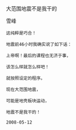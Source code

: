 大范围地震不是我干的

雪峰


    这纯粹是巧合！

    地震前46小时我确实说了如下话：

    上帝啊！最后的课程也无济于事，

    该怎么样就怎么样吧！

    就按照设定的程序。

    现在大范围地震，

    可能是地壳板块运动，

    地震不是我干的！

    2008-05-12




